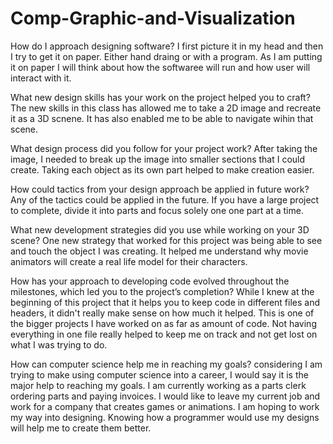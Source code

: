 # Comp-Graphic-and-Visualization

How do I approach designing software?
I first picture it in my head and then I try to get it on paper. Either hand draing or with a program. As I am putting it on paper I will think about how the softwaree will run and how user will interact with it.

What new design skills has your work on the project helped you to craft?
The new skills in this class has allowed me to take a 2D image and recreate it as a 3D scnene. It has also enabled me to be able to navigate wihin that scene.

What design process did you follow for your project work?
After taking the image, I needed to break up the image into smaller sections that I could create. Taking each object as its own part helped to make creation easier.

How could tactics from your design approach be applied in future work?
Any of the tactics could be applied in the future. If you have a large project to complete, divide it into parts and focus solely one one part at a time.

What new development strategies did you use while working on your 3D scene?
One new strategy that worked for this project was being able to see and touch the object I was creating. It helped me understand why movie animators will create a real life model for their characters.

How has your approach to developing code evolved throughout the milestones, which led you to the project’s completion?
While I knew at the beginning of this project that it helps you to keep code in different files and headers, it didn't really make sense on how much it helped. This is one of the bigger projects I have worked on as far as amount of code. Not having everything in one file really helped to keep me on track and not get lost on what I was trying to do.

How can computer science help me in reaching my goals?
considering I am trying to make using computer science into a career, I would say it is the major help to reaching my goals. I am currently working as a parts clerk ordering parts and paying invoices. I would like to leave my current job and work for a company that creates games or animations. I am hoping to work my way into designing. Knowing how a programmer would use my designs will help me to create them better.
